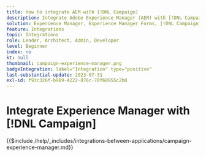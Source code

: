 ```yaml
---
title: How to integrate AEM with [!DNL Campaign]
description: Integrate Adobe Experience Manager (AEM) with [!DNL Campaign] to create and manage email campaigns.
solution: Experience Manager, Experience Manager Forms, [!DNL Campaign], [!DNL Campaign] v8, [!DNL Campaign] Standard, [!DNL Campaign] Classic v7
feature: Integrations
topic: Integrations
role: Leader, Architect, Admin, Developer
level: Beginner
index: no
kt: null
thumbnail: campaign-experience-manager.png
badgeIntegration: label="Integration" type="positive"
last-substantial-update: 2023-07-31
exl-id: f93c326f-b969-4222-876c-70f68955c2b8
---
```

# Integrate Experience Manager with [!DNL Campaign]

{{$include /help/_includes/integrations-between-applications/campaign-experience-manager.md}}
